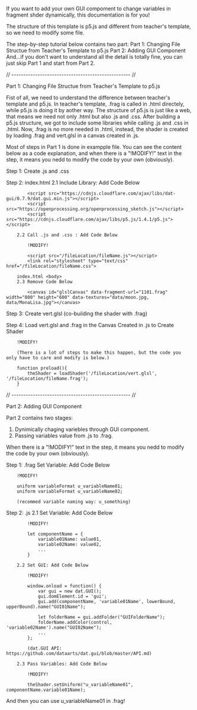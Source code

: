 If you want to add your own GUI compoment to change variables in fragment shder dynamically, this documentation is for you!

The structure of this template is p5.js and different from teacher's template, so we need to modify some file.

The step-by-step tutorial below contains two part:
Part 1: Changing File Structue from Teacher's Template to p5.js
Part 2: Adding GUI Component
And...if you don't want to understand all the detail is totally fine, you can just skip Part 1 and start from Part 2.

// -------------------------------------------------- //

Part 1: Changing File Structue from Teacher's Template to p5.js

Fist of all, we need to understand the difference between teacher's template and p5.js.
In teacher's template, .frag is called in .html directely, while p5.js is doing it by aother way.
The structure of p5.js is just like a web, that means we need not only .html but also .js and .css.
After building a p5.js structure, we got to include some libraries while calling .js and .css in .html.
Now, .frag is no more needed in .html, instead, the shader is created by loading .frag and vert.glsl in a canvas created in .js.

Most of steps in Part 1 is done in exampple file.
You can see the content below as a code explanation, and when there is a "!MODIFY!" text in the step, it means you nedd to modify the code by your own (obviously).

Step 1: Create .js and .css

Step 2: index.html <head>
        2.1 Include Library: Add Code Below

            <script src="https://cdnjs.cloudflare.com/ajax/libs/dat-gui/0.7.9/dat.gui.min.js"></script>
            <script src="https://openprocessing.org/openprocessing_sketch.js"></script>
            <script src="https://cdnjs.cloudflare.com/ajax/libs/p5.js/1.4.1/p5.js"></script>

        2.2 Call .js and .css : Add Code Below

            !MODIFY!

            <script src="/fileLocation/fileName.js"></script>
	        <link rel="stylesheet" type="text/css" href="/fileLocation/fileName.css">
        
        index.html <body>
        2.3 Remove Code Below

            <canvas id="glslCanvas" data-fragment-url="1101.frag" width="800" height="600" data-textures="data/moon.jpg, data/MonaLisa.jpg"></canvas>

Step 3: Create vert.glsl (co-building the shader with .frag)

Step 4: Load vert.glsl and .frag in the Canvas Created in .js to Create Shader

        !MODIFY!

        (There is a lot of steps to make this happen, but the code you only have to care and modify is below.)

        function preload(){
	        theShader = loadShader('/fileLocation/vert.glsl', '/fileLocation/fileName.frag');
        }

// -------------------------------------------------- //

Part 2: Adding GUI Component

Part 2 contains two stages:
1. Dynimically chaging variebles through GUI component.
2. Passing variables value from .js to .frag.

When there is a "!MODIFY!" text in the step, it means you nedd to modify the code by your own (obviously).

Step 1: .frag
        Set Variable: Add Code Below

        !MODIFY!

        uniform variableFormat u_variableName01;
        uniform variableFormat u_variableName02;

        (recommed variable naming way: u_something)

Step 2: .js
        2.1 Set Variable: Add Code Below

            !MODIFY!

            let componentName = {
                variable01Name: value01,
                variable02Name: value02,
                ...
            }

        2.2 Set GUI: Add Code Below

            !MODIFY!

            window.onload = function() {
                var gui = new dat.GUI();
                gui.domElement.id = 'gui';
                gui.add(componentName, 'variable01Name', lowerBound, upperBound).name("GUI01Name");

                let folderName = gui.addFolder("GUIFolderName");
                folderName.addColor(control, 'variable02Name').name("GUI02Name");
                ...
            };

            (dat.GUI API: https://github.com/dataarts/dat.gui/blob/master/API.md)

        2.3 Pass Variables: Add Code Below

            !MODIFY!

            theShader.setUniform("u_variableName01", componentName.variable01Name);

And then you can use u_variableName01 in .frag!
